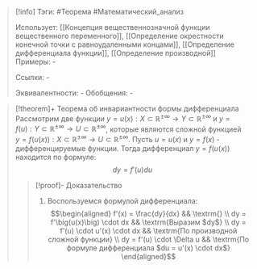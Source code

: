 > [!info]
> Тэги: #Теорема #Математический_анализ   
> 
> Использует: [[Концепция вещественнозначной функции вещественного переменного]], [[Определение окрестности конечной точки с равноудаленными концами]], [[Определение дифференциала функции]], [[Определение производной]]
> Примеры: *-*
> 
> Ссылки: *-*
> 
> Эквивалентности: *-*
> Обобщения: *-*

> [!theorem]+ Теорема об инвариантности формы дифференциала 
> Рассмотрим две функции $y = u(x):X \subset \mathbb{R^{\pm\infty}}\rightarrow Y \subset \mathbb{R^{\pm\infty}}$ и $y = f(u): Y \subset \mathbb{R^{\pm\infty}}\rightarrow U \subset \mathbb{R^{\pm\infty}}$, которые являются сложной функцией $y = f\big(u(x)\big):X \subset \mathbb{R^{\pm\infty}}\rightarrow U \subset \mathbb{R^{\pm\infty}}$. Пусть $u =u(x)$ и $y=f(x)$ - дифференцируемые функции. Тогда дифференциал $y = f\big(u(x)\big)$ находится по формуле: $$dy = f'(u)du$$
> > [!proof]- Доказательство
> > 1. Воспользуемся формулой дифференциала: $$\begin{aligned} f'(x) = \frac{dy}{dx} && \textrm{} \\ dy = f'\big(u(x)\big) \cdot dx && \textrm{Выразим $dy$}  \\ dy = f'(u) \cdot u'(x) \cdot dx && \textrm{По производной сложной функции} \\ dy = f'(u) \cdot \Delta u && \textrm{По формуле дифференциала $du = u'(x) \cdot dx$} \end{aligned}$$
